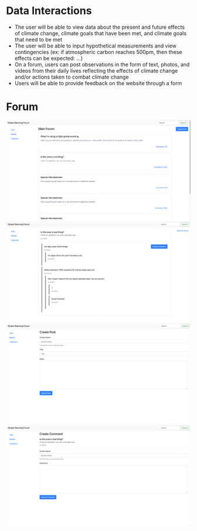 # Data Interactions
- The user will be able to view data about the present and future effects of climate change, climate goals that have been met, and climate goals that need to be met
- The user will be able to input hypothetical measurements and view contingencies (ex: if atmospheric carbon reaches 500pm, then these effects can be expected: ...)
- On a forum, users can post observations in the form of text, photos, and videos from their daily lives reflecting the effects of climate change and/or actions taken to combat climate change 
- Users will be able to provide feedback on the website through a form
# Forum
![](MainForum.png)
![](post.png)
![](createpost.png)
![](createcomment.png)

